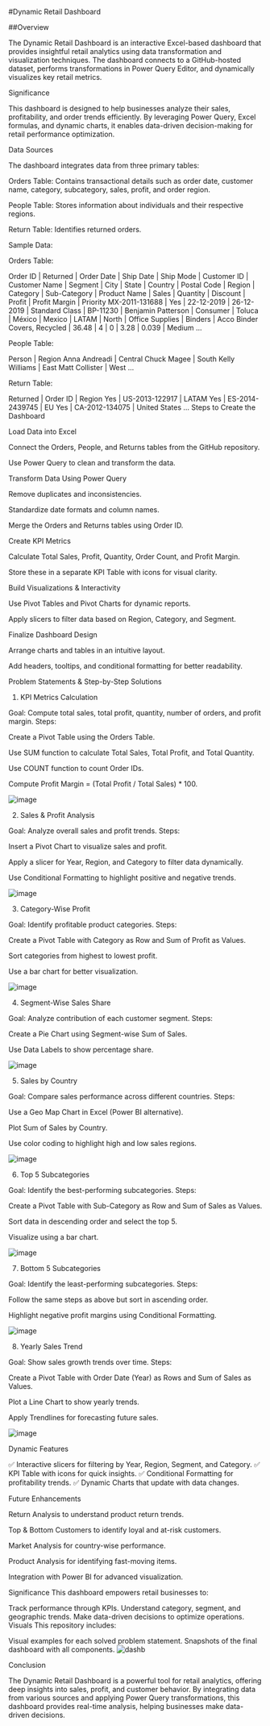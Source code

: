 #Dynamic Retail Dashboard

##Overview

The Dynamic Retail Dashboard is an interactive Excel-based dashboard that provides insightful retail analytics using data transformation and visualization techniques. The dashboard connects to a GitHub-hosted dataset, performs transformations in Power Query Editor, and dynamically visualizes key retail metrics.

Significance

This dashboard is designed to help businesses analyze their sales, profitability, and order trends efficiently. By leveraging Power Query, Excel formulas, and dynamic charts, it enables data-driven decision-making for retail performance optimization.

Data Sources

The dashboard integrates data from three primary tables:

Orders Table: Contains transactional details such as order date, customer name, category, subcategory, sales, profit, and order region.

People Table: Stores information about individuals and their respective regions.

Return Table: Identifies returned orders.

Sample Data:

Orders Table:

Order ID       | Returned | Order Date  | Ship Date  | Ship Mode     | Customer ID | Customer Name         | Segment   | City      | State        | Country       | Postal Code | Region | Category         | Sub-Category | Product Name                                     | Sales | Quantity | Discount | Profit | Profit Margin | Priority
MX-2011-131688 | Yes      | 22-12-2019  | 26-12-2019 | Standard Class | BP-11230    | Benjamin Patterson    | Consumer  | Toluca    | México       | Mexico        | LATAM       | North  | Office Supplies | Binders      | Acco Binder Covers, Recycled                    | 36.48 | 4        | 0        | 3.28   | 0.039        | Medium
...

People Table:

Person                 | Region
Anna Andreadi         | Central
Chuck Magee          | South
Kelly Williams       | East
Matt Collister       | West
...

Return Table:

Returned | Order ID         | Region
Yes      | US-2013-122917   | LATAM
Yes      | ES-2014-2439745  | EU
Yes      | CA-2012-134075   | United States
...
Steps to Create the Dashboard

Load Data into Excel

Connect the Orders, People, and Returns tables from the GitHub repository.

Use Power Query to clean and transform the data.

Transform Data Using Power Query

Remove duplicates and inconsistencies.

Standardize date formats and column names.

Merge the Orders and Returns tables using Order ID.

Create KPI Metrics

Calculate Total Sales, Profit, Quantity, Order Count, and Profit Margin.

Store these in a separate KPI Table with icons for visual clarity.

Build Visualizations & Interactivity

Use Pivot Tables and Pivot Charts for dynamic reports.

Apply slicers to filter data based on Region, Category, and Segment.

Finalize Dashboard Design

Arrange charts and tables in an intuitive layout.

Add headers, tooltips, and conditional formatting for better readability.

Problem Statements & Step-by-Step Solutions

1. KPI Metrics Calculation

Goal: Compute total sales, total profit, quantity, number of orders, and profit margin.
Steps:

Create a Pivot Table using the Orders Table.

Use SUM function to calculate Total Sales, Total Profit, and Total Quantity.

Use COUNT function to count Order IDs.

Compute Profit Margin = (Total Profit / Total Sales) * 100.

![image](https://github.com/user-attachments/assets/3670d554-3e90-410c-8cea-c774c723c723)


2. Sales & Profit Analysis

Goal: Analyze overall sales and profit trends.
Steps:

Insert a Pivot Chart to visualize sales and profit.

Apply a slicer for Year, Region, and Category to filter data dynamically.

Use Conditional Formatting to highlight positive and negative trends.

![image](https://github.com/user-attachments/assets/d868d5e1-e3fb-449a-9ce8-bf59a1c421da)



3. Category-Wise Profit

Goal: Identify profitable product categories.
Steps:

Create a Pivot Table with Category as Row and Sum of Profit as Values.

Sort categories from highest to lowest profit.

Use a bar chart for better visualization.

![image](https://github.com/user-attachments/assets/aff99556-d090-49d7-a868-382ed963eb98)


4. Segment-Wise Sales Share

Goal: Analyze contribution of each customer segment.
Steps:

Create a Pie Chart using Segment-wise Sum of Sales.

Use Data Labels to show percentage share.

![image](https://github.com/user-attachments/assets/4b52c1ea-d219-4cc2-aabd-7f6ebf92f9a3)


5. Sales by Country

Goal: Compare sales performance across different countries.
Steps:

Use a Geo Map Chart in Excel (Power BI alternative).

Plot Sum of Sales by Country.

Use color coding to highlight high and low sales regions.

![image](https://github.com/user-attachments/assets/f46c553d-3f73-4a0a-99d7-c5290d4a0741)


6. Top 5 Subcategories

Goal: Identify the best-performing subcategories.
Steps:

Create a Pivot Table with Sub-Category as Row and Sum of Sales as Values.

Sort data in descending order and select the top 5.

Visualize using a bar chart.

![image](https://github.com/user-attachments/assets/360484f6-6285-4b55-ae8a-2ee2beff2479)


7. Bottom 5 Subcategories

Goal: Identify the least-performing subcategories.
Steps:

Follow the same steps as above but sort in ascending order.

Highlight negative profit margins using Conditional Formatting.

![image](https://github.com/user-attachments/assets/da1298c5-4736-4fe0-beb7-32968756f191)


8. Yearly Sales Trend

Goal: Show sales growth trends over time.
Steps:

Create a Pivot Table with Order Date (Year) as Rows and Sum of Sales as Values.

Plot a Line Chart to show yearly trends.

Apply Trendlines for forecasting future sales.

![image](https://github.com/user-attachments/assets/861daa42-9e13-41eb-82a3-c6c459e126ba)


Dynamic Features

✅ Interactive slicers for filtering by Year, Region, Segment, and Category.
✅ KPI Table with icons for quick insights.
✅ Conditional Formatting for profitability trends.
✅ Dynamic Charts that update with data changes.

Future Enhancements

Return Analysis to understand product return trends.

Top & Bottom Customers to identify loyal and at-risk customers.

Market Analysis for country-wise performance.

Product Analysis for identifying fast-moving items.

Integration with Power BI for advanced visualization.

Significance
This dashboard empowers retail businesses to:

Track performance through KPIs.
Understand category, segment, and geographic trends.
Make data-driven decisions to optimize operations.
Visuals
This repository includes:

Visual examples for each solved problem statement.
Snapshots of the final dashboard with all components.
![dashb](https://github.com/user-attachments/assets/0e71f4ad-46b9-41f3-a76b-2346e159377c)


Conclusion

The Dynamic Retail Dashboard is a powerful tool for retail analytics, offering deep insights into sales, profit, and customer behavior. By integrating data from various sources and applying Power Query transformations, this dashboard provides real-time analysis, helping businesses make data-driven decisions.

